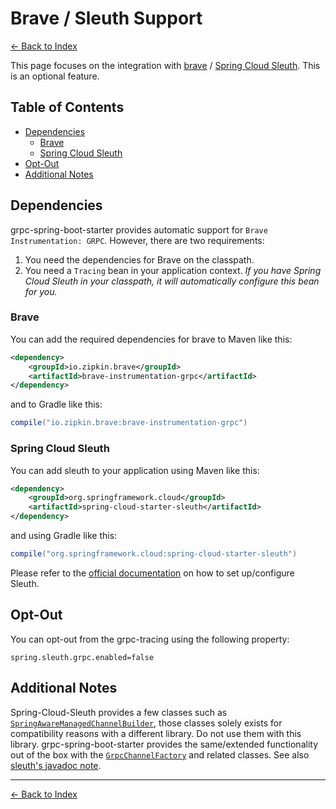 # Brave / Sleuth Support

[<- Back to Index](index.md)

This page focuses on the integration with [brave](https://github.com/openzipkin/brave) /
[Spring Cloud Sleuth](https://spring.io/projects/spring-cloud-sleuth). This is an optional feature.

## Table of Contents <!-- omit in toc -->

- [Dependencies](#dependencies)
  - [Brave](#brave)
  - [Spring Cloud Sleuth](#spring-cloud-sleuth)
- [Opt-Out](#opt-out)
- [Additional Notes](#additional-notes)

## Dependencies

grpc-spring-boot-starter provides automatic support for `Brave Instrumentation: GRPC`.
However, there are two requirements:

1. You need the dependencies for Brave on the classpath.
2. You need a `Tracing` bean in your application context.
   *If you have Spring Cloud Sleuth in your classpath, it will automatically configure this bean for you.*

### Brave

You can add the required dependencies for brave to Maven like this:

````xml
<dependency>
    <groupId>io.zipkin.brave</groupId>
    <artifactId>brave-instrumentation-grpc</artifactId>
</dependency>
````

and to Gradle like this:

````groovy
compile("io.zipkin.brave:brave-instrumentation-grpc")
````

### Spring Cloud Sleuth

You can add sleuth to your application using Maven like this:

````xml
<dependency>
    <groupId>org.springframework.cloud</groupId>
    <artifactId>spring-cloud-starter-sleuth</artifactId>
</dependency>
````

and using Gradle like this:

````groovy
compile("org.springframework.cloud:spring-cloud-starter-sleuth")
````

Please refer to the [official documentation](https://spring.io/projects/spring-cloud-sleuth) on how to set up/configure
Sleuth.

## Opt-Out

You can opt-out from the grpc-tracing using the following property:

````property
spring.sleuth.grpc.enabled=false
````

## Additional Notes

Spring-Cloud-Sleuth provides a few classes such as
[`SpringAwareManagedChannelBuilder`](https://javadoc.io/page/org.springframework.cloud/spring-cloud-sleuth-core/latest/org/springframework/cloud/sleuth/instrument/grpc/SpringAwareManagedChannelBuilder.html),
those classes solely exists for compatibility reasons with a different library. Do not use them with this library.
grpc-spring-boot-starter provides the same/extended functionality out of the box with the
[`GrpcChannelFactory`](https://javadoc.io/page/net.devh/grpc-client-spring-boot-autoconfigure/latest/net/devh/boot/grpc/client/channelfactory/GrpcChannelFactory.html)
and related classes. See also
[sleuth's javadoc note](https://github.com/spring-cloud/spring-cloud-sleuth/blob/59216c32f7848ec337fb68d1dbec8e87eeb6bf59/spring-cloud-sleuth-core/src/main/java/org/springframework/cloud/sleuth/instrument/grpc/SpringAwareManagedChannelBuilder.java#L31-L34).

----------

[<- Back to Index](index.md)
